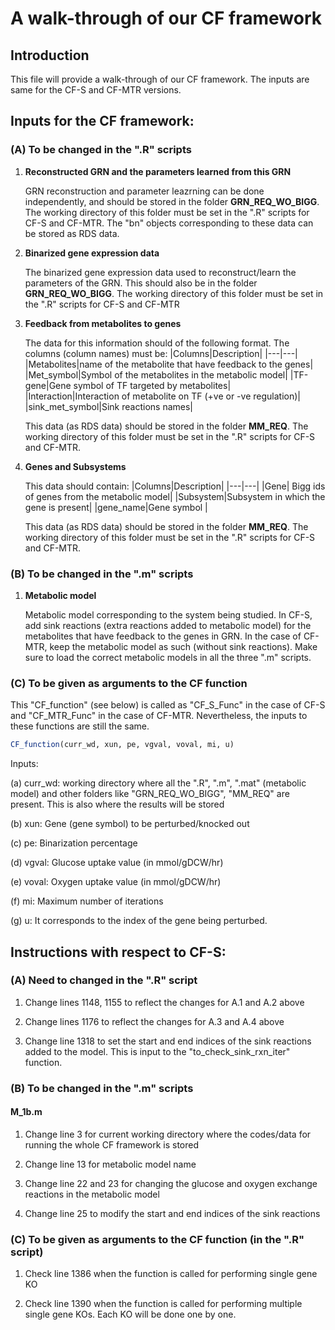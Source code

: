 # A walk-through of our CF framework

## Introduction
This file will provide a walk-through of our CF framework. The inputs are same for the CF-S and CF-MTR versions. 

## Inputs for the CF framework: 
### (A) To be changed in the ".R" scripts
1) **Reconstructed GRN and the parameters learned from this GRN**
   
   GRN reconstruction and parameter leazrning can be done independently, and should be stored in the folder **GRN_REQ_WO_BIGG**. The working directory of this folder must be set in the ".R" scripts for CF-S and CF-MTR.
   The "bn" objects corresponding to these data can be stored as RDS data.
2) **Binarized gene expression data**
   
   The binarized gene expression data used to reconstruct/learn the parameters of the GRN. This should also be in the folder **GRN_REQ_WO_BIGG**. The working directory of this folder must be set in the ".R" scripts for CF-S 
   and CF-MTR
3) **Feedback from metabolites to genes**
   
   The data for this information should of the following format. The columns (column names) must be:
   |Columns|Description|
   |---|---|
   |Metabolites|name of the metabolite that have feedback to the genes|
   |Met_symbol|Symbol of the metabolites in the metabolic model|
   |TF-gene|Gene symbol of TF targeted by metabolites|
   |Interaction|Interaction of metabolite on TF (+ve or -ve regulation)|
   |sink_met_symbol|Sink reactions names|

   This data (as RDS data) should be stored in the folder **MM_REQ**. The working directory of this folder must be set in the ".R" scripts for CF-S and CF-MTR.
   
4) **Genes and Subsystems**

    This data should contain:
   |Columns|Description|
   |---|---|
   |Gene| Bigg ids of genes from the metabolic model|
   |Subsystem|Subsystem in which the gene is present|
   |gene_name|Gene symbol |

   This data (as RDS data) should be stored in the folder **MM_REQ**. The working directory of this folder must be set in the ".R" scripts for CF-S and CF-MTR.
   
### (B) To be changed in the ".m" scripts
1)  **Metabolic model**

    Metabolic model corresponding to the system being studied. In CF-S, add sink reactions (extra reactions added to metabolic model) for the metabolites that have feedback to the genes in GRN. In the case of CF-MTR, keep the metabolic model as such (without sink reactions). Make sure to load the correct metabolic models in all the three ".m" scripts.

### (C) To be given as arguments to the CF function

This "CF_function" (see below) is called as "CF_S_Func" in the case of CF-S and "CF_MTR_Func" in the case of CF-MTR. Nevertheless, the inputs to these functions are still the same.
```R
CF_function(curr_wd, xun, pe, vgval, voval, mi, u)
```
Inputs: 

(a) curr_wd: working directory where all the ".R", ".m", ".mat" (metabolic model) and other folders like "GRN_REQ_WO_BIGG", "MM_REQ" are present. This is also where the results will be stored

(b) xun: Gene (gene symbol) to be perturbed/knocked out

(c) pe: Binarization percentage

(d) vgval: Glucose uptake value (in mmol/gDCW/hr)

(e) voval: Oxygen uptake value (in mmol/gDCW/hr)

(f) mi: Maximum number of iterations

(g) u: It corresponds to the index of the gene being perturbed. 


## Instructions with respect to CF-S:
### (A) Need to changed in the ".R" script

1) Change lines 1148, 1155 to reflect the changes for A.1 and A.2 above
   
2) Change lines 1176 to reflect the changes for A.3 and A.4 above

3) Change line 1318 to set the start and end indices of the sink reactions added to the model. This is input to the "to_check_sink_rxn_iter" function.

### (B) To be changed in the ".m" scripts

#### M_1b.m

1) Change line 3 for current working directory where the codes/data for running the whole CF framework is stored
   
2) Change line 13 for metabolic model name

3) Change line 22 and 23 for changing the glucose and oxygen exchange reactions in the metabolic model

4) Change line 25 to modify the start and end indices of the sink reactions 


### (C) To be given as arguments to the CF function (in the ".R" script)

1) Check line 1386 when the function is called for performing single gene KO
   
2) Check line 1390 when the function is called for performing multiple single gene KOs. Each KO will be done one by one.




